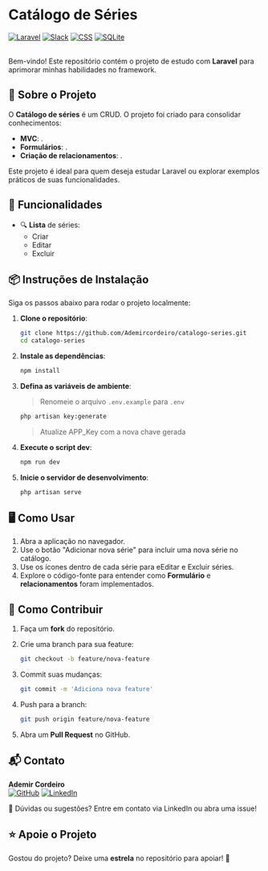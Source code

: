 # Catálogo de Séries

[![Laravel](https://img.shields.io/badge/Laravel_11.39.0-%23FF2D20.svg?logo=laravel&logoColor=white)](#) [![Slack](https://img.shields.io/badge/Blade-4A154B)](#) [![CSS](https://img.shields.io/badge/CSS-1572B6?logo=css3&logoColor=fff)](#) [![SQLite](https://img.shields.io/badge/SQLite-%2307405e.svg?logo=sqlite&logoColor=white)](#)

\
Bem-vindo! Este repositório contém o projeto de estudo com **Laravel** para aprimorar minhas habilidades no framework.

## 📖 Sobre o Projeto

O **Catálogo de séries** é um CRUD. O projeto foi criado para consolidar conhecimentos:

- **MVC**: .
- **Formulários**: .
- **Criação de relacionamentos**: .

Este projeto é ideal para quem deseja estudar Laravel ou explorar exemplos práticos de suas funcionalidades.

## 🚀 Funcionalidades

- 🔍 **Lista** de séries:
  - Criar
  - Editar
  - Excluir

## 📦 Instruções de Instalação

Siga os passos abaixo para rodar o projeto localmente:

1. **Clone o repositório**:

   ```bash
   git clone https://github.com/Ademircordeiro/catalogo-series.git
   cd catalogo-series
   ```

2. **Instale as dependências**:

   ```bash
   npm install
   ```

3. **Defina as variáveis de ambiente**:

   > Renomeie o arquivo `.env.example` para `.env`

   ```bash
   php artisan key:generate

   ```

   > Atualize APP_Key com a nova chave gerada

4. **Execute o script dev**:

   ```bash
   npm run dev
   ```

5. **Inicie o servidor de desenvolvimento**:

   ```bash
   php artisan serve
   ```

## 🖥️ Como Usar

1. Abra a aplicação no navegador.
2. Use o botão "Adicionar nova série" para incluir uma nova série no catálogo.
3. Use os ícones dentro de cada série para eEditar e Excluir séries.
4. Explore o código-fonte para entender como **Formulário** e **relacionamentos** foram implementados.

## 🤝 Como Contribuir

1. Faça um **fork** do repositório.

2. Crie uma branch para sua feature:

   ```bash
   git checkout -b feature/nova-feature
   ```

3. Commit suas mudanças:

   ```bash
   git commit -m 'Adiciona nova feature'
   ```

4. Push para a branch:

   ```bash
   git push origin feature/nova-feature
   ```

5. Abra um **Pull Request** no GitHub.

## 📬 Contato

**Ademir Cordeiro**
\
[![GitHub](https://img.shields.io/badge/GitHub-%23121011.svg?logo=github&logoColor=white)](https://github.com/Ademircordeiro) [![LinkedIn](https://custom-icon-badges.demolab.com/badge/LinkedIn-0A66C2?logo=linkedin-white&logoColor=fff)](https://www.linkedin.com/in/ademircordeiro/)

📧 Dúvidas ou sugestões? Entre em contato via LinkedIn ou abra uma issue!

## ⭐ Apoie o Projeto

Gostou do projeto? Deixe uma **estrela** no repositório para apoiar! 🚀

